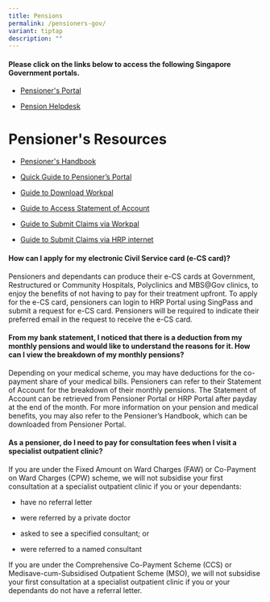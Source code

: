 ```yaml
---
title: Pensions
permalink: /pensioners-gov/
variant: tiptap
description: ""
---
```

<h4><strong>Please click on the links below to access the following Singapore Government portals.</strong></h4>
<ul data-tight="true" class="tight">
<li>
<p><a href="https://www.hrp.gov.sg/" rel="noopener nofollow" target="_blank">Pensioner's Portal</a>
</p>
</li>
<li>
<p><a href="https://app.helpdesk.agd.gov.sg/public_user/common/Helpdesk.aspx?Cs91gGZjsuz/ndWcDIkGhKw0VAx37y8uLLcpTMec57Sn/wDM7lEgQ8unvajDYEUx" rel="noopener nofollow" target="_blank">Pension Helpdesk</a>
</p>
</li>
</ul>
<h1>Pensioner's Resources</h1>
<ul data-tight="true" class="tight">
<li>
<p><a href="/files/Pensioner_Handbook_28022025.pdf" rel="noopener noreferrer nofollow" target="_blank">Pensioner's Handbook</a>
</p>
</li>
<li>
<p><a href="/files/Pensioners &amp; Vendors/Updated_Copy_of_Digital_Essentials_for_Pensioners_A4.pdf" rel="noopener noreferrer nofollow" target="_blank">Quick Guide to Pensioner’s Portal</a>
</p>
</li>
<li>
<p><a href="/files/Pensioners &amp; Vendors/Pensioner_s_Guide_to_Download_Workpal__Updated_.pdf" rel="noopener noreferrer nofollow" target="_blank">Guide to Download Workpal</a>
</p>
</li>
<li>
<p><a href="/files/Pensioners &amp; Vendors/Pensioner_s_Guide_to_Access_Statement_of_Account.pdf" rel="noopener noreferrer nofollow" target="_blank">Guide to Access Statement of Account</a>
</p>
</li>
<li>
<p><a href="/files/Pensioners &amp; Vendors/Pensioner_s_Guide_to_Submit_Claims_via_Workpal.pdf" rel="noopener noreferrer nofollow" target="_blank">Guide to Submit Claims via Workpal</a>
</p>
</li>
<li>
<p><a href="/files/Pensioners &amp; Vendors/Pensioner_s_Guide_to_Submit_Claims_via_HRP_internet.pdf" rel="noopener noreferrer nofollow" target="_blank">Guide to Submit Claims via HRP internet</a>
</p>
</li>
</ul>
<h4>How can I apply for my electronic Civil Service card (e-CS card)?</h4>
<p>Pensioners and dependants can produce their e-CS cards at Government,
Restructured or Community Hospitals, Polyclinics and MBS@Gov clinics, to
enjoy the benefits of not having to pay for their treatment upfront. To
apply for the e-CS card, pensioners can login to HRP Portal using SingPass
and submit a request for e-CS card. Pensioners will be required to indicate
their preferred email in the request to receive the e-CS card.</p>
<h4>From my bank statement, I noticed that there is a deduction from my monthly pensions and would like to understand the reasons for it. How can I view the breakdown of my monthly pensions?</h4>
<p>Depending on your medical scheme, you may have deductions for the co-payment
share of your medical bills. Pensioners can refer to their Statement of
Account for the breakdown of their monthly pensions. The Statement of Account
can be retrieved from Pensioner Portal or HRP Portal after payday at the
end of the month. For more information on your pension and medical benefits,
you may also refer to the Pensioner’s Handbook, which can be downloaded
from Pensioner Portal.</p>
<h4>As a pensioner, do I need to pay for consultation fees when I visit a specialist outpatient clinic?</h4>
<p>If you are under the Fixed Amount on Ward Charges (FAW) or Co-Payment
on Ward Charges (CPW) scheme, we will not subsidise your first consultation
at a specialist outpatient clinic if you or your dependants:</p>
<ul data-tight="true" class="tight">
<li>
<p>have no referral letter</p>
</li>
<li>
<p>were referred by a private doctor</p>
</li>
<li>
<p>asked to see a specified consultant; or</p>
</li>
<li>
<p>were referred to a named consultant</p>
</li>
</ul>
<p>If you are under the Comprehensive Co-Payment Scheme (CCS) or Medisave-cum-Subsidised
Outpatient Scheme (MSO), we will not subsidise your first consultation
at a specialist outpatient clinic if you or your dependants do not have
a referral letter.</p>